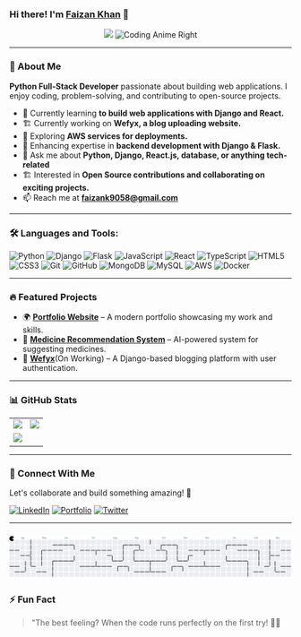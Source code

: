 ### Hi there! I'm [Faizan Khan](https://github.com/faizancodex) 👋

<p align="center">
<img src="https://media.giphy.com/media/w1OBpBd7kJqHrJnJ13/giphy.gif" width="300px">

  <img src="https://media.giphy.com/media/qgQUggAC3Pfv687qPC/giphy.gif" width="400" alt="Coding Anime Right">
</p>


---

### 🚀 About Me

**Python Full-Stack Developer** passionate about building web applications. I enjoy coding, problem-solving, and contributing to open-source projects.

- 🔭 Currently learning **to build web applications with Django and React.**
- 🏗️ Currently working on **Wefyx, a blog uploading website.**  
- 🌱 Exploring **AWS services for deployments.**  
- 🔧 Enhancing expertise in **backend development with Django & Flask.**
- 💬 Ask me about **Python, Django, React.js, database, or anything tech-related**
- 🏗️ Interested in **Open Source contributions and collaborating on exciting projects.**  
- 📫 Reach me at **faizank9058@gmail.com**

---

### 🛠️ Languages and Tools:

![Python](https://img.shields.io/badge/Python-3776AB?style=for-the-badge&logo=python&logoColor=white)
![Django](https://img.shields.io/badge/Django-092E20?style=for-the-badge&logo=django&logoColor=white)
![Flask](https://img.shields.io/badge/Flask-000000?style=for-the-badge&logo=flask&logoColor=white)
![JavaScript](https://img.shields.io/badge/JavaScript-F7DF1E?style=for-the-badge&logo=javascript&logoColor=black)
![React](https://img.shields.io/badge/React-20232A?style=for-the-badge&logo=react&logoColor=61DAFB)
![TypeScript](https://img.shields.io/badge/TypeScript-3178C6?style=for-the-badge&logo=typescript&logoColor=white)
![HTML5](https://img.shields.io/badge/HTML5-E34F26?style=for-the-badge&logo=html5&logoColor=white)
![CSS3](https://img.shields.io/badge/CSS3-1572B6?style=for-the-badge&logo=css3&logoColor=white)
![Git](https://img.shields.io/badge/Git-F05032?style=for-the-badge&logo=git&logoColor=white)
![GitHub](https://img.shields.io/badge/GitHub-181717?style=for-the-badge&logo=github&logoColor=white)
![MongoDB](https://img.shields.io/badge/MongoDB-47A248?style=for-the-badge&logo=mongodb&logoColor=white)
![MySQL](https://img.shields.io/badge/MySQL-4479A1?style=for-the-badge&logo=mysql&logoColor=white)
![AWS](https://img.shields.io/badge/AWS-232F3E?style=for-the-badge&logo=amazon-aws&logoColor=white)
![Docker](https://img.shields.io/badge/Docker-2496ED?style=for-the-badge&logo=docker&logoColor=white)

---

### 🔥 Featured Projects

- 🌍 **[Portfolio Website](https://faizan.icu)** – A modern portfolio showcasing my work and skills.
- 🚀 **[Medicine Recommendation System](https://medicine-recommendation-system-w0cq.onrender.com/)** – AI-powered system for suggesting medicines.  
- 📖 **[Wefyx](https://github.com/faizancodex/wefyx-Blog-site)**(On Working) – A Django-based blogging platform with user authentication.

---

### 📊 GitHub Stats  

<table>
  <tr>
    <td>
      <img src="https://github-readme-stats.vercel.app/api?username=faizancodex&show_icons=true&theme=light" />
    </td>
    <td>
     <img src="https://github-readme-streak-stats.herokuapp.com/?user=faizancodex&theme=light" />
    </td>
  </tr>
  <tr>
    <td colspan="2">
       <img src="https://github-readme-stats.vercel.app/api/top-langs/?username=faizancodex&layout=compact&theme=light"/>
    </td>
  </tr>
</table>




---

### 🚀 Connect With Me

Let's collaborate and build something amazing! 🚀

[![LinkedIn](https://img.shields.io/badge/LinkedIn-0A66C2?style=for-the-badge&logo=linkedin&logoColor=white)](https://www.linkedin.com/in/faizan-khan-84b640264/)
[![Portfolio](https://img.shields.io/badge/Portfolio-000?style=for-the-badge&logo=vercel&logoColor=white)](https://faizan.icu)
[![Twitter](https://img.shields.io/badge/Twitter-1DA1F2?style=for-the-badge&logo=twitter&logoColor=white)](https://x.com/FaizanKhan35077)

---

###
<picture>
  <source media="(prefers-color-scheme: dark)" srcset="https://raw.githubusercontent.com/faizancodex/faizancodex/output/pacman-contribution-graph-dark.svg">
  <source media="(prefers-color-scheme: light)" srcset="https://raw.githubusercontent.com/faizancodex/faizancodex/output/pacman-contribution-graph.svg">
  <img alt="pacman contribution graph" src="https://raw.githubusercontent.com/faizancodex/faizancodex/output/pacman-contribution-graph.svg">
</picture>

###

### ⚡ Fun Fact

> "The best feeling? When the code runs perfectly on the first try! 🎉🔥
